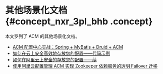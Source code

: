 # 其他场景化文档 {#concept_nxr_3pl_bhb .concept}

本文罗列了 ACM 的其他场景化文档。

-   [ACM 配置中心实战：Spring + MyBatis + Druid + ACM](https://yq.aliyun.com/articles/683028)
-   [如何在云上安全高效地存放您的配置——代码示例](https://yq.aliyun.com/articles/598804)
-   [如何在阿里云上安全的存放您的配置——续](https://yq.aliyun.com/articles/596252)
-   [使用阿里云配置管理 ACM 实现 Zookeeper 依赖服务的透明 Failover 迁移](https://yq.aliyun.com/articles/307579)

